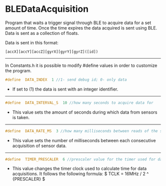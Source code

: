 # BLEDataAcquisition

Program that waits a trigger signal through BLE to acquire data for a set amount of time. Once the time expires the data acquired is sent using BLE. Data is sent as a collection of floats.

Data is sent in this format:

```[accX][accY][accZ][gyrX][gyrY][gyrZ]([id])```

---

In Constants.h it is possible to modify #define values in order to customize the program.

```c++
#define  DATA_INDEX  1 //1- send debug id; 0- only data
```
- If set to (1) the data is sent with an integer identifier.
---
```c++
#define  DATA_INTERVAL_S  10 //how many seconds to acquire data for
```
- This value sets the amount of seconds during which data from sensors is taken.

---
```c++
#define  DATA_RATE_MS  3 //how many milliseconds between reads of the sensors
```
- This value sets the number of milliseconds between each consecutive acquisition of sensor data. 

---
```c++
#define  TIMER_PRESCALER  6 //prescaler value for the timer used for data acquisition (16MHz / 2^(TIMER_PRESCALER)) [MAX 8]
```
- This value changes the timer clock used to calculate time for data acquisitions. It follows the following formula:
	$ TCLK = 16MHz / 2 ^ {PRESCALER} $
